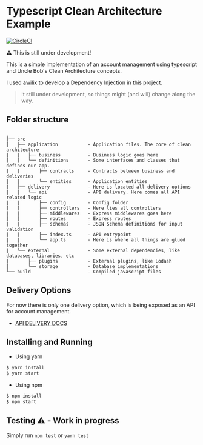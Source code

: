 # Typescript Clean Architecture Example

[![CircleCI](https://circleci.com/gh/dannielhugo/typescript-clean-architecture/tree/master.svg?style=svg)](https://circleci.com/gh/dannielhugo/typescript-clean-architecture/tree/master)

:warning:  This is still under development!

This is a simple implementation of an account management using typescript and
Uncle Bob's Clean Architecture concepts.

I used [awilix](https://github.com/jeffijoe/awilix) to develop a Dependency Injection in this project.

> It still under development, so things might (and will) change along the way.

## Folder structure
```
.
├── src
|   ├── application           - Application files. The core of clean architecture
|   |   ├── business          - Business logic goes here
|   |   └── definitions       - Some interfaces and classes that defines our app.
|   |       ├── contracts     - Contracts between business and deliveries
|   |       └── entities      - Application entities
|   ├── delivery              - Here is located all delivery options
|   |   └── api               - API delivery. Here comes all API related logic
|   |       ├── config        - Config folder
|   |       ├── controllers   - Here lies all controllers
|   |       ├── middlewares   - Express middlewares goes here
|   |       ├── routes        - Express routes
|   |       ├── schemas       - JSON Schema definitions for input validation
|   |       ├── index.ts      - API entrypoint
|   |       └── app.ts        - Here is where all things are glued together
|   └── external              - Some external dependencies, like databases, libraries, etc
|       ├── plugins           - External plugins, like Lodash
|       └── storage           - Database implementations
└── build                     - Compiled javascript files
```


## Delivery Options

For now there is only one delivery option, which is being exposed as an API for account management.

- [API DELIVERY DOCS](docs/API.md)

## Installing and Running

- Using yarn
```bash
$ yarn install
$ yarn start
```

- Using npm
```bash
$ npm install
$ npm start
```

## Testing :warning: - Work in progress

Simply run `npm test` or `yarn test`